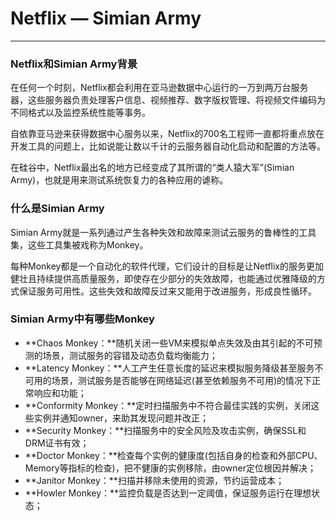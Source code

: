 # Netflix — Simian Army

---

### Netflix和Simian Army背景

在任何一个时刻，Netflix都会利用在亚马逊数据中心运行的一万到两万台服务器，这些服务器负责处理客户信息、视频推荐、数字版权管理、将视频文件编码为不同格式以及监控系统性能等事务。

自依靠亚马逊来获得数据中心服务以来，Netflix的700名工程师一直都将重点放在开发工具的问题上，比如说能让数以千计的云服务器自动化启动和配置的方法等。

在硅谷中，Netflix最出名的地方已经变成了其所谓的“类人猿大军”(Simian Army)，也就是用来测试系统恢复力的各种应用的谑称。

### 什么是Simian Army

Simian Army就是一系列通过产生各种失效和故障来测试云服务的鲁棒性的工具集，这些工具集被戏称为Monkey。

每种Monkey都是一个自动化的软件代理，它们设计的目标是让Netflix的服务更加健壮且持续提供高质量服务，即使存在少部分的失效故障，也能通过优雅降级的方式保证服务可用性。这些失效和故障反过来又能用于改进服务，形成良性循环。

### Simian Army中有哪些Monkey

* **Chaos Monkey：**随机关闭一些VM来模拟单点失效及由其引起的不可预测的场景，测试服务的容错及动态负载均衡能力；
* **Latency Monkey：**人工产生任意长度的延迟来模拟服务降级甚至服务不可用的场景，测试服务是否能够在网络延迟(甚至依赖服务不可用)的情况下正常响应和功能；
* **Conformity Monkey：**定时扫描服务中不符合最佳实践的实例，关闭这些实例并通知owner，来助其发现问题并改正；
* **Security Monkey：**扫描服务中的安全风险及攻击实例，确保SSL和DRM证书有效；
* **Doctor Monkey：**检查每个实例的健康度(包括自身的检查和外部CPU、Memory等指标的检查)，把不健康的实例移除，由owner定位根因并解决；
* **Janitor Monkey：**扫描并移除未使用的资源，节约运营成本；
* **Howler Monkey：**监控负载是否达到一定阈值，保证服务运行在理想状态；
